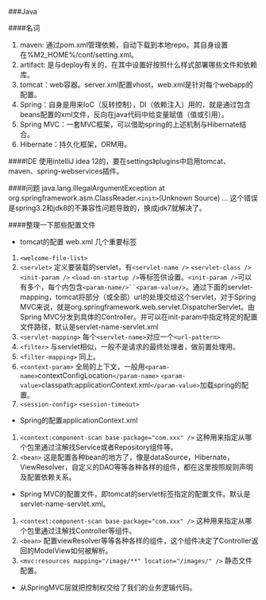 ###Java

####名词
1. maven: 通过pom.xml管理依赖，自动下载到本地repo。其自身设置在%M2_HOME%/conf/setting.xml。
2. artifact: 是与deploy有关的，在其中设置好按照什么样式部署哪些文件和依赖库。
3. tomcat：web容器。server.xml配置vhost，web.xml是针对每个webapp的配置。
4. Spring：自身是用来IoC（反转控制），DI（依赖注入）用的，就是通过包含beans配置的xml文件，反向在java代码中给变量赋值（值或引用）。
5. Spring MVC：一套MVC框架，可以借助spring的上述机制与Hibernate结合。
6. Hibernate：持久化框架，ORM用。

####IDE
使用intelliJ idea 12的，要在settings》plugins中启用tomcat、maven、spring-webservices插件。

####问题
java.lang.IllegalArgumentException at org.springframework.asm.ClassReader.`<init>`(Unknown Source)
...
这个错误是spring3.2和jdk8的不兼容性问题导致的，换成jdk7就解决了。

####整理一下那些配置文件
* tomcat的配置 web.xml 几个重要标签 
1. `<welcome-file-list>`
2. `<servlet>` 定义要装载的servlet，有`<servlet-name />` `<servlet-class />` `<init-param />` `<load-on-startup />`等标签供设置。`<init-param />`可以有多个，每个内包含`<param-name/>``<param-value/>`。通过下面的servlet-mapping，tomcat将部分（或全部）url的处理交给这个servlet，对于Spring MVC来说，就是org.springframework.web.servlet.DispatcherServlet。由Spring MVC分发到具体的Controller。并可以在init-param中指定特定的配置文件路径，默认是servlet-name-servlet.xml
3. `<servlet-mapping>` 每个`<servlet-name>`对应一个`<url-pattern>`
4. `<filter>` 与servlet相似，一般不是请求的最终处理者，做前置处理用。
5. `<filter-mapping>` 同上。
6. `<context-param>` 全局的上下文，一般用`<param-name>`contextConfigLocation`</param-name>` `<param-value>`classpath:applicationContext.xml`</param-value>`加载spring的配置。
7. `<session-config>` `<session-timeout>`

* Spring的配置applicationContext.xml
1. `<context:component-scan base-package="com.xxx" />` 这种用来指定从哪个包里通过注解找Service或者Repository组件等。
2. `<bean>` 这是配置各种bean的地方了，像是dataSource，Hibernate，ViewResolver，自定义的DAO等等各种各样的组件，都在这里按照规则声明及配置依赖关系。

* Spring MVC的配置文件，即tomcat的servlet标签指定的配置文件。默认是servlet-name-servlet.xml。
1. `<context:component-scan base-package="com.xxx" />` 这种用来指定从哪个包里通过注解找Controller等组件。
2. `<bean>` 配置viewResolver等等各种各样的组件，这个组件决定了Controller返回的ModelView如何被解析。
3. `<mvc:resources mapping="/image/**" location="/images/" />` 静态文件配置。

* 从SpringMVC层就把控制权交给了我们的业务逻辑代码。
